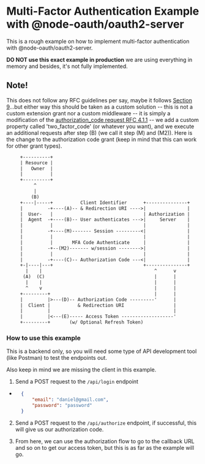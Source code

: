 # Multi-Factor Authentication Example with @node-oauth/oauth2-server

This is a rough example on how to implement multi-factor authentication with @node-oauth/oauth2-server.

**DO NOT use this exact example in production** we are using everything in memory and besides, it's not fully implemented.

## Note!

This does not follow any RFC guidelines per say, maybe it follows [Section 9](https://datatracker.ietf.org/doc/html/rfc6749#section-9)...but either way this should be taken as a custom solution -- this is not a custom extension grant nor a custom middleware -- it is simply a modification of the [authorization_code request RFC 4.1.1](https://datatracker.ietf.org/doc/html/rfc6749#section-4.1.1) -- we add a custom property called 'two_factor_code' (or whatever you want), and we execute an additional requests after step (B) (we call it step (M) and (M2)). Here is the change to the authorization code grant (keep in mind that this can work for other grant types).

```txt
     +----------+
     | Resource |
     |   Owner  |
     |          |
     +----------+
          ^
          |
         (B)
     +----|-----+          Client Identifier      +---------------+
     |         -+----(A)-- & Redirection URI ---->|               |
     |  User-   |                                 | Authorization |
     |  Agent  -+----(B)-- User authenticates --->|     Server    |
     |          |                                 |               |
     |         -+----(M)------- Session ---------<|               |
     |          |                                 |               |
     |          |       MFA Code Authenticate     |               |
     |         -+--(M2)------- w/session -------->|               |
     |          |                                 |               |
     |         -+----(C)-- Authorization Code ---<|               |
     +-|----|---+                                 +---------------+
       |    |                                         ^      v
      (A)  (C)                                        |      |
       |    |                                         |      |
       ^    v                                         |      |
     +---------+                                      |      |
     |         |>---(D)-- Authorization Code ---------'      |
     |  Client |          & Redirection URI                  |
     |         |                                             |
     |         |<---(E)----- Access Token -------------------'
     +---------+       (w/ Optional Refresh Token)
```

### How to use this example

This is a backend only, so you will need some type of API development tool (like Postman) to test the endpoints out.

Also keep in mind we are missing the client in this example.

1. Send a POST request to the `/api/login` endpoint
* ```json
    {
	    "email": "daniel@gmail.com",
	    "password": "password"
    }
   ```

2. Send a POST request to the `/api/authorize` endpoint, if successful, this will give us our authorization code.


3. From here, we can use the authorization flow to go to the callback URL and so on to get our access token, but this is as far as the example will go.

